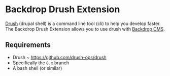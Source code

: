 # Backdrop Drush Extension

[Drush](https://github.com/drush-ops/drush) (drupal shell) is a command line tool (cli) to help you develop faster.
The Backdrop Drush Extension allows you to use drush with
[Backdrop CMS](https://backdropcms.org/).

Requirements
---
 * Drush ~ https://github.com/drush-ops/drush
  * Specifically the `8.x` branch
 * A bash shell (or similar)
